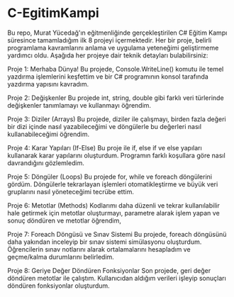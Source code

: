 # C-EgitimKampi

Bu repo, Murat Yücedağ'ın eğitmenliğinde gerçekleştirilen C# Eğitim Kampı süresince tamamladığım ilk 8 projeyi içermektedir. Her bir proje, belirli programlama kavramlarını anlama ve uygulama yeteneğimi geliştirmeme yardımcı oldu. Aşağıda her projeye dair teknik detayları bulabilirsiniz:

 Proje 1: Merhaba Dünya!
Bu projede,  Console.WriteLine() komutu ile temel yazdırma işlemlerini keşfettim ve bir C# programının konsol tarafında yazdırma yapısını kavradım. 

 Proje 2: Değişkenler
Bu projede int, string, double gibi farklı veri türlerinde değişkenler tanımlamayı ve kullanmayı öğrendim. 

 Proje 3: Diziler (Arrays)
Bu projede, diziler ile çalışmayı, birden fazla değeri bir dizi içinde nasıl yazabileceğimi ve döngülerle bu değerleri nasıl kullanabileceğimi öğrendim. 

 Proje 4: Karar Yapıları (If-Else)
Bu proje ile if, else if ve else yapıları kullanarak karar yapılarını oluşturdum. Programın farklı koşullara göre nasıl davrandığını gözlemledim. 

 Proje 5: Döngüler (Loops)
Bu projede for, while ve foreach döngülerini gördüm. Döngülerle tekrarlayan işlemleri otomatikleştirme ve büyük veri gruplarını nasıl yöneteceğimi tecrübe ettim.

 Proje 6: Metotlar (Methods)
Kodlarımı daha düzenli ve tekrar kullanılabilir hale getirmek için metotlar oluşturmayı, parametre alarak işlem yapan ve sonuç döndüren ve metotlar öğrendim, 

 Proje 7: Foreach Döngüsü ve Sınav Sistemi
Bu projede, foreach döngüsünü daha yakından inceleyip bir sınav sistemi simülasyonu oluşturdum. Öğrencilerin sınav notlarını alarak ortalamalarını hesapladım ve geçme/kalma durumlarını belirledim. 

 Proje 8: Geriye Değer Döndüren Fonksiyonlar
Son projede, geri değer döndüren metotlar ile çalıştım. Kullanıcıdan aldığım verileri işleyip sonuçları döndüren fonksiyonlar oluşturdum. 

